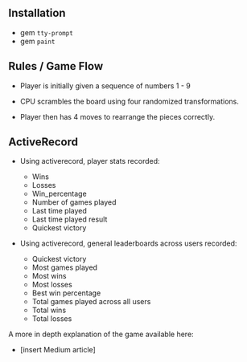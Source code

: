 

## Installation 

- gem `tty-prompt`
- gem `paint`

## Rules / Game Flow

- Player is initially given a sequence of numbers 1 - 9 

- CPU scrambles the board using four randomized transformations.
    
- Player then has 4 moves to rearrange the pieces correctly.

## ActiveRecord

- Using activerecord, player stats recorded: 
    * Wins
    * Losses
    * Win_percentage
    * Number of games played
    * Last time played 
    * Last time played result
    * Quickest victory

- Using activerecord, general leaderboards across users recorded:
    * Quickest victory
    * Most games played 
    * Most wins 
    * Most losses
    * Best win percentage
    * Total games played across all users
    * Total wins
    * Total losses

A more in depth explanation of the game available here:
  - [insert Medium article]
